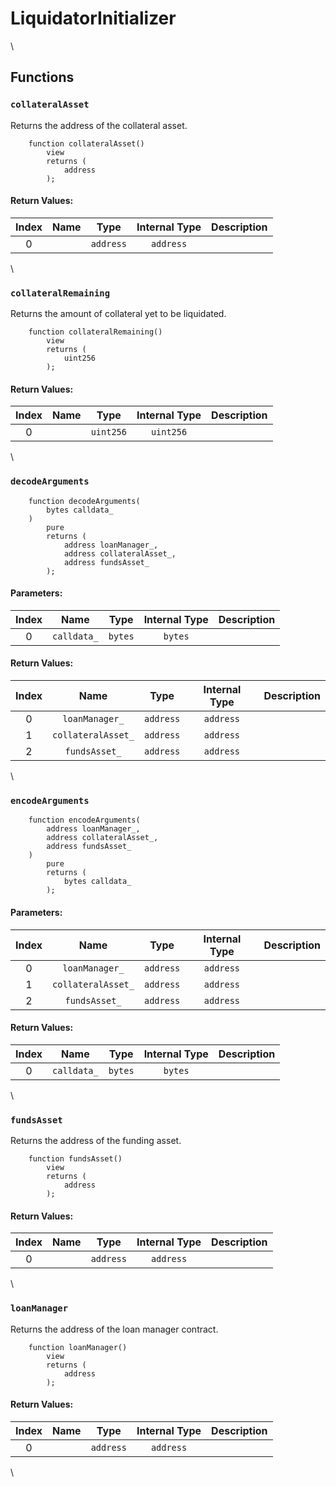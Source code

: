 # LiquidatorInitializer

\


## Functions

### `collateralAsset`

Returns the address of the collateral asset.

```solidity
    function collateralAsset()
        view
        returns (
            address
        );
```

#### Return Values:

| Index | Name |    Type   | Internal Type | Description |
| :---: | :--: | :-------: | :-----------: | ----------- |
|   0   |      | `address` |   `address`   |             |

\


### `collateralRemaining`

Returns the amount of collateral yet to be liquidated.

```solidity
    function collateralRemaining()
        view
        returns (
            uint256
        );
```

#### Return Values:

| Index | Name |    Type   | Internal Type | Description |
| :---: | :--: | :-------: | :-----------: | ----------- |
|   0   |      | `uint256` |   `uint256`   |             |

\


### `decodeArguments`

```solidity
    function decodeArguments(
        bytes calldata_
    )
        pure
        returns (
            address loanManager_,
            address collateralAsset_,
            address fundsAsset_
        );
```

#### Parameters:

| Index |     Name    |   Type  | Internal Type | Description |
| :---: | :---------: | :-----: | :-----------: | ----------- |
|   0   | `calldata_` | `bytes` |    `bytes`    |             |

#### Return Values:

| Index |        Name        |    Type   | Internal Type | Description |
| :---: | :----------------: | :-------: | :-----------: | ----------- |
|   0   |   `loanManager_`   | `address` |   `address`   |             |
|   1   | `collateralAsset_` | `address` |   `address`   |             |
|   2   |    `fundsAsset_`   | `address` |   `address`   |             |

\


### `encodeArguments`

```solidity
    function encodeArguments(
        address loanManager_,
        address collateralAsset_,
        address fundsAsset_
    )
        pure
        returns (
            bytes calldata_
        );
```

#### Parameters:

| Index |        Name        |    Type   | Internal Type | Description |
| :---: | :----------------: | :-------: | :-----------: | ----------- |
|   0   |   `loanManager_`   | `address` |   `address`   |             |
|   1   | `collateralAsset_` | `address` |   `address`   |             |
|   2   |    `fundsAsset_`   | `address` |   `address`   |             |

#### Return Values:

| Index |     Name    |   Type  | Internal Type | Description |
| :---: | :---------: | :-----: | :-----------: | ----------- |
|   0   | `calldata_` | `bytes` |    `bytes`    |             |

\


### `fundsAsset`

Returns the address of the funding asset.

```solidity
    function fundsAsset()
        view
        returns (
            address
        );
```

#### Return Values:

| Index | Name |    Type   | Internal Type | Description |
| :---: | :--: | :-------: | :-----------: | ----------- |
|   0   |      | `address` |   `address`   |             |

\


### `loanManager`

Returns the address of the loan manager contract.

```solidity
    function loanManager()
        view
        returns (
            address
        );
```

#### Return Values:

| Index | Name |    Type   | Internal Type | Description |
| :---: | :--: | :-------: | :-----------: | ----------- |
|   0   |      | `address` |   `address`   |             |

\
